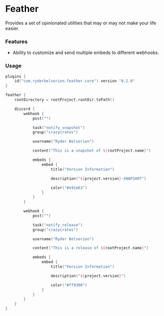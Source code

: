 # Feather
Provides a set of opinionated utilities that may or may not make your life easier.

### Features
- Ability to customize and send multiple embeds to different webhooks.

### Usage
```kotlin
plugins {
    id("com.ryderbelserion.feather.core") version "0.2.0"
}

feather {
    rootDirectory = rootProject.rootDir.toPath()

    discord {
        webhook {
            post("")

            task("notify_snapshot")
            group("crazycrates")

            username("Ryder Belserion")

            content("This is a snapshot of ${rootProject.name}")

            embeds {
                embed {
                    title("Version Information")

                    description("${project.version}-SNAPSHOT")

                    color("#e91e63")
                }
            }
        }

        webhook {
            post("")

            task("notify_release")
            group("crazycrates")

            username("Ryder Belserion")

            content("This is a release of ${rootProject.name}")

            embeds {
                embed {
                    title("Version Information")

                    description("${project.version}")

                    color("#ff9300")
                }
            }
        }
    }
}
```
